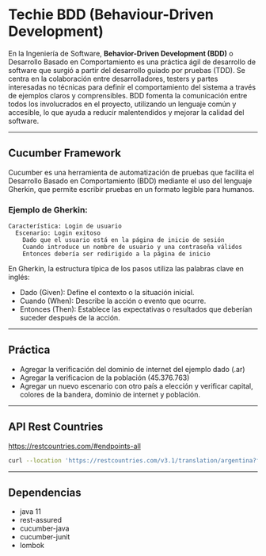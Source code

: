 # Techie BDD (Behaviour-Driven Development)
En la Ingeniería de Software, **Behavior-Driven Development (BDD)** o Desarrollo Basado en Comportamiento es una
práctica ágil de desarrollo de software que surgió a partir del desarrollo guiado
por pruebas (TDD). Se centra en la colaboración entre desarrolladores, testers y partes
interesadas no técnicas para definir el comportamiento del sistema a través de ejemplos claros y comprensibles. BDD
fomenta la comunicación entre todos los involucrados en el proyecto, utilizando un lenguaje común y accesible, lo que
ayuda a reducir malentendidos y mejorar la calidad del software.
***
## Cucumber Framework
Cucumber es una herramienta de automatización de pruebas que facilita el Desarrollo Basado en Comportamiento (BDD)
mediante el uso del lenguaje Gherkin, que permite escribir pruebas en un formato legible para humanos.

### Ejemplo de Gherkin:
```
Característica: Login de usuario
  Escenario: Login exitoso
    Dado que el usuario está en la página de inicio de sesión
    Cuando introduce un nombre de usuario y una contraseña válidos
    Entonces debería ser redirigido a la página de inicio
```
En Gherkin, la estructura típica de los pasos utiliza las palabras clave en inglés:
- Dado (Given): Define el contexto o la situación inicial.
- Cuando (When): Describe la acción o evento que ocurre.
- Entonces (Then): Establece las expectativas o resultados que deberían suceder después de la acción.
***

## Práctica
- Agregar la verificación del dominio de internet del ejemplo dado (.ar)
- Agregar la verificacion de la población (45.376.763)
- Agregar un nuevo escenario con otro país a elección y verificar capital, colores de la bandera, dominio de internet y
  población.
***
## API Rest Countries
https://restcountries.com/#endpoints-all

```bash
curl --location 'https://restcountries.com/v3.1/translation/argentina?fields=capital,flags,tld,population'
```
***
## Dependencias
- java 11
- rest-assured
- cucumber-java
- cucumber-junit
- lombok